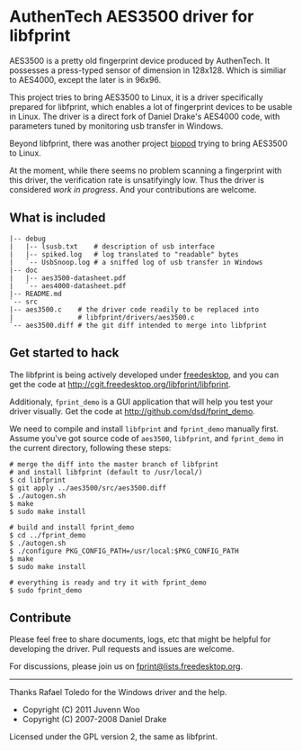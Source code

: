 AuthenTech AES3500 driver for libfprint
=======================================

AES3500 is a pretty old fingerprint device produced by AuthenTech. It
possesses a press-typed sensor of dimension in 128x128. Which is
similiar to AES4000, except the later is in 96x96.

This project tries to bring AES3500 to Linux, it is a driver
specifically prepared for libfprint, which enables a lot of fingerprint
devices to be usable in Linux. The driver is a direct fork of Daniel
Drake's AES4000 code, with parameters tuned by monitoring usb transfer
in Windows.

Beyond libfprint, there was another project [biopod][1] trying to bring
AES3500 to Linux.

At the moment, while there seems no problem scanning a fingerprint with
this driver, the verification rate is unsatifyingly low. Thus the driver
is considered *work in progress*. And your contributions are welcome.

## What is included

    |-- debug
    |   |-- lsusb.txt    # description of usb interface
    |   |-- spiked.log   # log translated to "readable" bytes
    |   `-- UsbSnoop.log # a sniffed log of usb transfer in Windows
    |-- doc
    |   |-- aes3500-datasheet.pdf
    |   `-- aes4000-datasheet.pdf
    |-- README.md
    `-- src
	|-- aes3500.c    # the driver code readily to be replaced into
	|                # libfprint/drivers/aes3500.c
	`-- aes3500.diff # the git diff intended to merge into libfprint

## Get started to hack

The libfprint is being actively developed under [freedesktop][2], and
you can get the code at http://cgit.freedesktop.org/libfprint/libfprint.

Additionaly, `fprint_demo` is a GUI application that will help you test
your driver visually. Get the code at http://github.com/dsd/fprint_demo.

We need to compile and install `libfprint` and `fprint_demo` manually
first. Assume you've got source code of  `aes3500`, `libfprint`, and
`fprint_demo` in the current directory, following these steps:

    # merge the diff into the master branch of libfprint
    # and install libfprint (default to /usr/local/)
    $ cd libfprint
    $ git apply ../aes3500/src/aes3500.diff
    $ ./autogen.sh
    $ make
    $ sudo make install

    # build and install fprint_demo
    $ cd ../fprint_demo
    $ ./autogen.sh
    $ ./configure PKG_CONFIG_PATH=/usr/local:$PKG_CONFIG_PATH
    $ make
    $ sudo make install

    # everything is ready and try it with fprint_demo
    $ sudo fprint_demo

## Contribute

Please feel free to share documents, logs, etc that might be helpful for
developing the driver. Pull requests and issues are welcome.

For discussions, please join us on [fprint@lists.freedesktop.org][3].

----

Thanks Rafael Toledo for the Windows driver and the help.

* Copyright (C) 2011 Juvenn Woo
* Copyright (C) 2007-2008 Daniel Drake

Licensed under the GPL version 2, the same as libfprint.

[1]: http://ww2.cs.fsu.edu/~micsmith/devices/index.html "Biopod project"
[2]: http://www.freedesktop.org/wiki/Software/fprint
     "fprint page at freedesktop"
[3]: http://www.freedesktop.org/wiki/Software/fprint/Mailing%20list
     "fprint mailing list"
